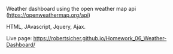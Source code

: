 Weather dashboard using the open weather map api (https://openweathermap.org/api)

HTML, JAvascript, Jquery, Ajax. 

Live page:  https://robertsicher.github.io/Homework_06_Weather-Dashboard/
